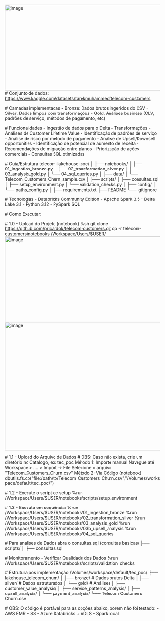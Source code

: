 <img width="1028" height="279" alt="image" src="https://github.com/user-attachments/assets/2fbd352b-0de9-43c6-947a-bc96a2914363" />\# Conjunto de dados:
https://www.kaggle.com/datasets/tarekmuhammed/telecom-customers

\# Camadas implementadas - Bronze: Dados brutos ingeridos do CSV -
Silver: Dados limpos com transformações - Gold: Análises business (CLV,
padrões de serviço, métodos de pagamento, etc)

\# Funcionalidades - Ingestão de dados para o Delta - Transformações -
Análises de Customer Lifetime Value - Identificação de padrões de
serviço - Análise de risco por método de pagamento - Análise de
Upsell/Downsell opportunities - Identificação de potencial de aumento de
receita - Recomendações de migração entre planos - Priorização de ações
comerciais - Consultas SQL otimizadas

\# Guia/Estrutura telecom-lakehouse-poc/ │ ├── notebooks/ │ ├──
01_ingestion_bronze.py │ ├── 02_transformation_silver.py │ ├──
03_analysis_gold.py │ └── 04_sql_queries.py │ ├── data/ │ └──
Telecom_Customers_Churn_sample.csv │ ├── scripts/ │ ├── consultas.sql │
├── setup_environment.py │ └── validation_checks.py │ ├── config/ │ └──
paths_config.py │ ├── requirements.txt ├── README └── .gitignore

\# Tecnologias - Databricks Community Edition - Apache Spark 3.5 - Delta
Lake 3.1 - Python 3.12 - PySpark SQL

\# Como Executar:

\# 1.0 - Upload do Projeto (notebook) 
%sh 
git clone https://github.com/pricardok/telecom-customers.git
cp -r telecom-customers/notebooks /Workspace/Users/$USER/
<img width="1028" height="279" alt="image" src="https://github.com/user-attachments/assets/2219905e-b0cd-421c-b16a-05b3aacba819" />
<img width="736" height="417" alt="image" src="https://github.com/user-attachments/assets/c9f8b53a-4c0f-4e3d-a5ed-ad24542bd2dc" />


\# 1.1 - Upload do Arquivo de Dados \# OBS: Caso não exista, crie um
diretório no Catalogo, ex: tec_poc Método 1: Importe manual Navegue até
Workspace \> \.... \> Import → File Selecione o arquivo
"Telecom_Customers_Churn.csv" Método 2: Via Código (notebook)
dbutils.fs.cp(\"file:/path/to/Telecom_Customers_Churn.csv\",\"/Volumes/workspace/default/tec_poc/\")

\# 1.2 - Execute o script de setup %run
/Workspace/Users/\$USER/notebooks/scripts/setup_environment

\# 1.3 - Execute em sequência: %run
/Workspace/Users/\$USER/notebooks/01_ingestion_bronze %run
/Workspace/Users/\$USER/notebooks/02_transformation_silver %run
/Workspace/Users/\$USER/notebooks/03_analysis_gold %run
/Workspace/Users/\$USER/notebooks/03b_upsell_analysis %run
/Workspace/Users/\$USER/notebooks/04_sql_queries

\# Para analises de Dados abra o consultas.sql (consultas basicas) ├──
scripts/ │ ├── consultas.sql

\# Monitoramento - Verificar Qualidade dos Dados %run
/Workspace/Users/\$USER/notebooks/scripts/validation_checks

\# Estrutura pos implementação /Volumes/workspace/default/tec_poc/ ├──
lakehouse_telecom_churn/ │ ├── bronze/ \# Dados brutos Delta │ ├──
silver/ \# Dados estruturados │ └── gold/ \# Análises │ ├──
customer_value_analysis/ │ ├── service_patterns_analysis/ │ ├──
upsell_analysis/ │ └── payment_analysis/ └── Telecom Customers Churn.csv

\# OBS: O código é portável para as opções abaixo, porem não foi
testado: - AWS EMR + S3 - Azure Databricks + ADLS  - Spark local

